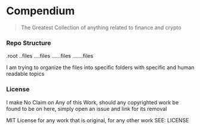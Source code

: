 # Compendium

> The Greatest Collection of anything related to finance and crypto

### Repo Structure

.root
..files
....files
......files
.......files

I am trying to organize the files into specific folders with specific and human readable topics


### License 
I make No Claim on Any of this Work, should any copyrighted work be found to be on here, simply open an issue and link for its removal

MIT License for any work that is original, for any other work SEE: LICENSE

